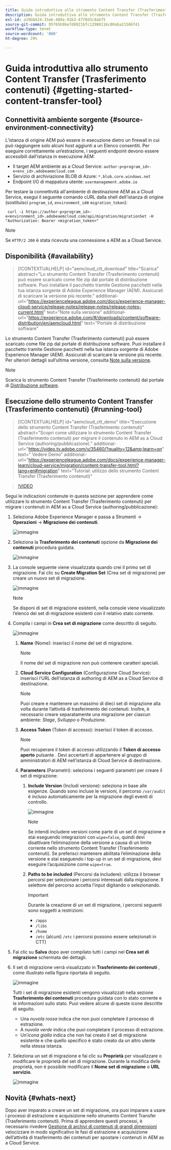 ```yaml
---
title: Guida introduttiva allo strumento Content Transfer (Trasferimento contenuti)
description: Guida introduttiva allo strumento Content Transfer (Trasferimento contenuti)
exl-id: a19b8424-33ab-488a-91b3-47f0d3c8abf5
source-git-commit: 95f65b9be7d8921bfc12980116c00aba21586f41
workflow-type: tm+mt
source-wordcount: '860'
ht-degree: 29%

---
```


# Guida introduttiva allo strumento Content Transfer (Trasferimento contenuti) {#getting-started-content-transfer-tool}

## Connettività ambiente sorgente {#source-environment-connectivity}

L’istanza di origine AEM può essere in esecuzione dietro un firewall in cui può raggiungere solo alcuni host aggiunti a un Elenco consentiti. Per eseguire correttamente un’estrazione, i seguenti endpoint devono essere accessibili dall’istanza in esecuzione AEM:

* Il target AEM ambiente as a Cloud Service: `author-p<program_id>-e<env_id>.adobeaemcloud.com`
* Servizio di archiviazione BLOB di Azure: `*.blob.core.windows.net`
* Endpoint I/O di mappatura utente: `usermanagement.adobe.io`

Per testare la connettività all&#39;ambiente di destinazione AEM as a Cloud Service, esegui il seguente comando cURL dalla shell dell&#39;istanza di origine (sostituisci `program_id`, `environment_id`e `migration_token`):

```
 curl -i https://author-p<program_id>-e<environment_id>.adobeaemcloud.com/api/migration/migrationSet -H "Authorization: Bearer <migration_token>"
```

>[!NOTE]
>Se `HTTP/2 200` è stata ricevuta una connessione a AEM as a Cloud Service.


## Disponibilità {#availability}

>[!CONTEXTUALHELP]
>id="aemcloud_ctt_download"
>title="Scarica"
>abstract="Lo strumento Content Transfer (Trasferimento contenuti) può essere scaricato come file zip dal portale di distribuzione software. Puoi installare il pacchetto tramite Gestione pacchetti nella tua istanza sorgente di Adobe Experience Manager (AEM). Assicurati di scaricare la versione più recente."
>additional-url="https://experienceleague.adobe.com/docs/experience-manager-cloud-service/release-notes/release-notes/release-notes-current.html" text="Note sulla versione"
>additional-url="https://experience.adobe.com/#/downloads/content/software-distribution/en/aemcloud.html" text="Portale di distribuzione software"

Lo strumento Content Transfer (Trasferimento contenuti) può essere scaricato come file zip dal portale di distribuzione software. Puoi installare il pacchetto tramite Gestione pacchetti nella tua istanza sorgente di Adobe Experience Manager (AEM). Assicurati di scaricare la versione più recente. Per ulteriori dettagli sull’ultima versione, consulta [Note sulla versione](https://experienceleague.adobe.com/docs/experience-manager-cloud-service/release-notes/release-notes/release-notes-current.html?lang=it).

>[!NOTE]
>Scarica lo strumento Content Transfer (Trasferimento contenuti) dal portale di [Distribuzione software](https://experience.adobe.com/#/downloads/content/software-distribution/it/aemcloud.html).

## Esecuzione dello strumento Content Transfer (Trasferimento contenuti)  {#running-tool}

>[!CONTEXTUALHELP]
>id="aemcloud_ctt_demo"
>title="Esecuzione dello strumento Content Transfer (Trasferimento contenuti)"
>abstract="Scopri come utilizzare lo strumento Content Transfer (Trasferimento contenuti) per migrare il contenuto in AEM as a Cloud Service (authoring/pubblicazione)."
>additional-url="https://video.tv.adobe.com/v/35460/?quality=12&amp;learn=on" text=" Vedere Demo"
>additional-url="https://experienceleague.adobe.com/docs/experience-manager-learn/cloud-service/migration/content-transfer-tool.html?lang=en#migration" text="Tutorial: utilizzo dello strumento Content Transfer (Trasferimento contenuti)"

>[!VIDEO](https://video.tv.adobe.com/v/35460/?quality=12&learn=on)


Segui le indicazioni contenute in questa sezione per apprendere come utilizzare lo strumento Content Transfer (Trasferimento contenuti) per migrare i contenuti in AEM as a Cloud Service (authoring/pubblicazione):

1. Seleziona Adobe Experience Manager e passa a Strumenti -> **Operazioni** -> **Migrazione dei contenuti**.

   ![immagine](/help/move-to-cloud-service/content-transfer-tool/assets-ctt/ctt01.png)

1. Seleziona la **Trasferimento dei contenuti** opzione da **Migrazione dei contenuti** procedura guidata.

   ![immagine](/help/move-to-cloud-service/content-transfer-tool/assets-ctt/ctt02.png)


1. La console seguente viene visualizzata quando crei il primo set di migrazione. Fai clic su **Create Migration Set** (Crea set di migrazione) per creare un nuovo set di migrazione.

   ![immagine](/help/move-to-cloud-service/content-transfer-tool/assets-ctt/ctt03.png)

   >[!NOTE]
   >Se disponi di set di migrazione esistenti, nella console viene visualizzato l’elenco dei set di migrazione esistenti con il relativo stato corrente.


1. Compila i campi in **Crea set di migrazione** come descritto di seguito.

   ![immagine](/help/move-to-cloud-service/content-transfer-tool/assets-ctt/ctt04.png)

   1. **Name** (Nome): inserisci il nome del set di migrazione.
      >[!NOTE]
      >Il nome del set di migrazione non può contenere caratteri speciali.

   1. **Cloud Service Configuration** (Configurazione Cloud Service): inserisci l’URL dell’istanza di authoring di AEM as a Cloud Service di destinazione.

      >[!NOTE]
      >Puoi creare e mantenere un massimo di dieci set di migrazione alla volta durante l’attività di trasferimento dei contenuti.
      >Inoltre, è necessario creare separatamente una migrazione per ciascun ambiente: *Stage*, *Sviluppo* o *Produzione*.

   1. **Access Token** (Token di accesso): inserisci il token di accesso.

      >[!NOTE]
      >Puoi recuperare il token di accesso utilizzando il **Token di accesso aperto** pulsante . Devi accertarti di appartenere al gruppo di amministratori di AEM nell’istanza di Cloud Service di destinazione.

   1. **Parameters** (Parametri): seleziona i seguenti parametri per creare il set di migrazione:

      1. **Include Version** (Includi versione): seleziona in base alle esigenze. Quando sono incluse le versioni, il percorso `/var/audit` è incluso automaticamente per la migrazione degli eventi di controllo.

         ![immagine](/help/move-to-cloud-service/content-transfer-tool/assets-ctt/ctt05.png)

         >[!NOTE]
         >Se intendi includere versioni come parte di un set di migrazione e stai eseguendo integrazioni con `wipe=false`, quindi devi disattivare l’eliminazione della versione a causa di un limite corrente nello strumento Content Transfer (Trasferimento contenuti). Se preferisci mantenere abilitata l’eliminazione della versione e stai eseguendo i top-up in un set di migrazione, devi eseguire l’acquisizione come `wipe=true`.


      1. **Paths to be included** (Percorsi da includere): utilizza il browser percorsi per selezionare i percorsi interessati dalla migrazione. Il selettore del percorso accetta l’input digitando o selezionando.

         >[!IMPORTANT]
         >Durante la creazione di un set di migrazione, i percorsi seguenti sono soggetti a restrizioni:
         >* `/apps`
         >* `/libs`
         >* `/home`
         >* `/etc` (alcuni) `/etc` i percorsi possono essere selezionati in CTT)


1. Fai clic su **Salva** dopo aver compilato tutti i campi nel **Crea set di migrazione** schermata dei dettagli.

1. Il set di migrazione verrà visualizzato in **Trasferimento dei contenuti** , come illustrato nella figura riportata di seguito.

   ![immagine](/help/move-to-cloud-service/content-transfer-tool/assets-ctt/ctt07.png)

   Tutti i set di migrazione esistenti vengono visualizzati nella sezione **Trasferimento dei contenuti** procedura guidata con lo stato corrente e le informazioni sullo stato. Puoi vedere alcune di queste icone descritte di seguito.

   * Una *nuvola rossa* indica che non puoi completare il processo di estrazione.
   * A *nuvola verde* indica che puoi completare il processo di estrazione.
   * Un’*icona gialla* indica che non hai creato il set di migrazione esistente e che quello specifico è stato creato da un altro utente nella stessa istanza.

1. Seleziona un set di migrazione e fai clic su **Proprietà** per visualizzare o modificare le proprietà del set di migrazione. Durante la modifica delle proprietà, non è possibile modificare il **Nome set di migrazione** o **URL servizio**.

   ![immagine](/help/move-to-cloud-service/content-transfer-tool/assets-ctt/ctt06.png)


## Novità {#whats-next}

Dopo aver imparato a creare un set di migrazione, ora puoi imparare a usare i processi di estrazione e acquisizione nello strumento Content Transfer (Trasferimento contenuti). Prima di apprendere questi processi, è necessario rivedere [Gestione di archivi di contenuti di grandi dimensioni](https://experienceleague.adobe.com/docs/experience-manager-cloud-service/moving/cloud-migration/content-transfer-tool/handling-large-content-repositories.html?lang=en) velocizzare in modo significativo le fasi di estrazione e acquisizione dell’attività di trasferimento dei contenuti per spostare i contenuti in AEM as a Cloud Service.
